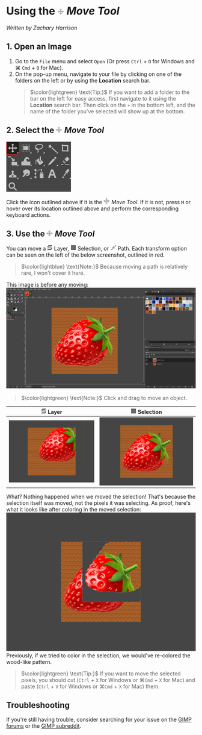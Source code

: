# Using the ![MoveTool.png](../images/MoveTool.png) *Move Tool*

*Written by Zachary Harrison*

## 1. Open an Image

1. Go to the `File` menu and select `Open` (Or press `Ctrl` + `O` for Windows and ⌘ `Cmd` + `O` for Mac). 
2. On the pop-up menu, navigate to your file by clicking on one of the folders on the left or by using the **Location** search bar.
    > $\color{lightgreen} \text{Tip:}$ If you want to add a folder to the bar on the left for easy access, first navigate to it using the **Location** search bar. Then click on the `+` in the bottom left, and the name of the folder you've selected will show up at the bottom.


## 2. Select the ![MoveTool.png](../images/MoveTool.png) *Move Tool*

![FindingMoveTool.png](../images/FindingMoveTool.png)

Click the icon outlined above if it is the ![MoveTool.png](../images/MoveTool.png) *Move Tool*. If it is not, press `M` or hover over its location outlined above and perform the corresponding keyboard actions. 

## 3. Use the ![MoveTool.png](../images/MoveTool.png) *Move Tool*

You can move a ![TransformLayer.png](../images/TransformLayer.png) Layer, ![TransformSelection.png](../images/TransformSelection.png) Selection, or ![TransformPath.png](../images/TransformPath.png) Path. Each transform option can be seen on the left of the below screenshot, outlined in red.
> $\color{lightblue} \text{Note:}$ Because moving a path is relatively rare, I won't cover it here. 

This image is before any moving:
<br /> ![MoveToolBeforeMoving.png](../images/MoveToolBeforeMoving.png)

> $\color{lightgreen} \text{Note:}$ Click and drag to move an object.

| ![TransformLayer.png](../images/TransformLayer.png) **Layer** | ![TransformSelection.png](../images/TransformSelection.png) **Selection** |
|:---:|:---:|
| ![MoveToolAfterMovingLayer.png](../images/MoveToolAfterMovingLayer.png) | ![MoveToolAfterMovingSelection.png](../images/MoveToolAfterMovingSelection.png) |

What? Nothing happened when we moved the selection! That's because the selection itself was moved, not the pixels it was selecting. As proof, here's what it looks like after coloring in the moved selection:
<br /> ![MoveToolProof.png](../images/MoveToolProof.png)
<br /> Previously, if we tried to color in the selection, we would've re-colored the wood-like pattern.
> $\color{lightgreen} \text{Tip:}$ If you want to move the selected pixels, you should cut (`Ctrl` + `X` for Windows or ⌘`Cmd` + `X` for Mac) and paste (`Ctrl` + `V` for Windows or ⌘`Cmd` + `X` for Mac) them.

## Troubleshooting

If you're still having trouble, consider searching for your issue on the [GIMP forums](https://www.gimp-forum.net/) or the [GIMP subreddit](https://www.reddit.com/r/GIMP/).